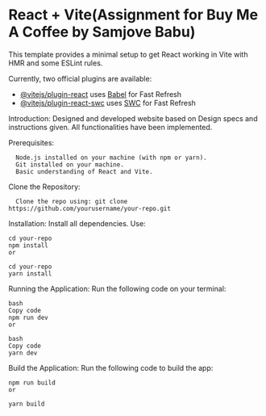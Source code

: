 # React + Vite(Assignment for Buy Me A Coffee by Samjove Babu)

This template provides a minimal setup to get React working in Vite with HMR and some ESLint rules.

Currently, two official plugins are available:

- [@vitejs/plugin-react](https://github.com/vitejs/vite-plugin-react/blob/main/packages/plugin-react/README.md) uses [Babel](https://babeljs.io/) for Fast Refresh
- [@vitejs/plugin-react-swc](https://github.com/vitejs/vite-plugin-react-swc) uses [SWC](https://swc.rs/) for Fast Refresh
  
Introduction:
	Designed and developed website based on Design specs and instructions given. All functionalities have been implemented.

 Prerequisites:
 
	  Node.js installed on your machine (with npm or yarn).
	  Git installed on your machine.
	  Basic understanding of React and Vite.

Clone the Repository:

	  Clone the repo using: git clone https://github.com/yourusername/your-repo.git
              
Installation:
Install all dependencies. Use:

	cd your-repo
	npm install
	or
	
	cd your-repo
	yarn install

Running the Application:
Run the following code on your terminal:

	bash
	Copy code
	npm run dev
	or
	
	bash
	Copy code
	yarn dev
Build the Application:
Run the following code to build the app:

	
	npm run build
	or
	
	yarn build
